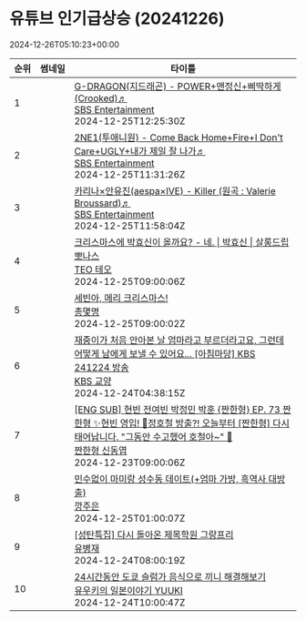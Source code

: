 # 유튜브 인기급상승 (20241226)

2024-12-26T05:10:23+00:00
<table><thead><tr><th nowrap>순위</th><th nowrap>썸네일</th><th nowrap>타이틀</th></tr></thead><tbody><tr><td>1</td><td><img src="https://i.ytimg.com/vi/76BVBdsOXrI/default.jpg" alt="" /></td><td><a href="https://www.youtube.com/watch?v=76BVBdsOXrI" target="_blank">G-DRAGON(지드래곤) - POWER+맨정신+삐딱하게 (Crooked)♬</a><br /><a href="https://www.youtube.com/channel/UCmjNKt6kITwaZTqvWuaSPLg" target="_blank">SBS Entertainment</a><br />2024-12-25T12:25:30Z</td></tr><tr><td>2</td><td><img src="https://i.ytimg.com/vi/3ERvMGZDrHE/default.jpg" alt="" /></td><td><a href="https://www.youtube.com/watch?v=3ERvMGZDrHE" target="_blank">2NE1(투애니원) - Come Back Home+Fire+I Don't Care+UGLY+내가 제일 잘 나가♬</a><br /><a href="https://www.youtube.com/channel/UCmjNKt6kITwaZTqvWuaSPLg" target="_blank">SBS Entertainment</a><br />2024-12-25T11:31:26Z</td></tr><tr><td>3</td><td><img src="https://i.ytimg.com/vi/MmONqKigHEs/default.jpg" alt="" /></td><td><a href="https://www.youtube.com/watch?v=MmONqKigHEs" target="_blank">카리나×안유진(aespa×IVE) - Killer (원곡 : Valerie Broussard)♬</a><br /><a href="https://www.youtube.com/channel/UCmjNKt6kITwaZTqvWuaSPLg" target="_blank">SBS Entertainment</a><br />2024-12-25T11:58:04Z</td></tr><tr><td>4</td><td><img src="https://i.ytimg.com/vi/b8w6XwnlAoY/default.jpg" alt="" /></td><td><a href="https://www.youtube.com/watch?v=b8w6XwnlAoY" target="_blank">크리스마스에 박효신이 올까요? - 네. | 박효신 | 살롱드립 뽀나스</a><br /><a href="https://www.youtube.com/channel/UC-uIpGINZDL-VIHQQzJW8jw" target="_blank">TEO 테오</a><br />2024-12-25T09:00:06Z</td></tr><tr><td>5</td><td><img src="https://i.ytimg.com/vi/aQwzOQvZlrA/default.jpg" alt="" /></td><td><a href="https://www.youtube.com/watch?v=aQwzOQvZlrA" target="_blank">세빈아, 메리 크리스마스!</a><br /><a href="https://www.youtube.com/channel/UCRuSxVu4iqTK5kCh90ntAgA" target="_blank">총몇명</a><br />2024-12-25T09:00:02Z</td></tr><tr><td>6</td><td><img src="https://i.ytimg.com/vi/LrKVrMnA6_M/default.jpg" alt="" /></td><td><a href="https://www.youtube.com/watch?v=LrKVrMnA6_M" target="_blank">재중이가 처음 안아본 날 엄마라고 부르더라고요, 그런데 어떻게 남에게 보낼 수 있어요... [아침마당] KBS 241224 방송</a><br /><a href="https://www.youtube.com/channel/UCHlSeJxRIXZWMARC2oMwmcQ" target="_blank">KBS 교양</a><br />2024-12-24T04:38:15Z</td></tr><tr><td>7</td><td><img src="https://i.ytimg.com/vi/ggtPu30NDKU/default.jpg" alt="" /></td><td><a href="https://www.youtube.com/watch?v=ggtPu30NDKU" target="_blank">[ENG SUB] 현빈 전여빈 박정민 박훈 {짠한형} EP. 73 짠한형 ✨현빈 영입! 🥹정호철 방출?! 오늘부터 [짠한형] 다시 태어납니다. "그동안 수고했어 호철아~" 🥲</a><br /><a href="https://www.youtube.com/channel/UCikSO7mSQl-lx3BJOBzqA8w" target="_blank">짠한형 신동엽</a><br />2024-12-23T09:00:06Z</td></tr><tr><td>8</td><td><img src="https://i.ytimg.com/vi/9-28nPDv54E/default.jpg" alt="" /></td><td><a href="https://www.youtube.com/watch?v=9-28nPDv54E" target="_blank">민수없이 마미랑 성수동 데이트(+엄마 가방, 흑역사 대방출)</a><br /><a href="https://www.youtube.com/channel/UCcjmCG5tTegWwqcSDSkDevQ" target="_blank">깡주은</a><br />2024-12-25T01:00:07Z</td></tr><tr><td>9</td><td><img src="https://i.ytimg.com/vi/Vnn9h9S46KE/default.jpg" alt="" /></td><td><a href="https://www.youtube.com/watch?v=Vnn9h9S46KE" target="_blank">[성탄특집] 다시 돌아온 제목학원 그랑프리</a><br /><a href="https://www.youtube.com/channel/UCHw9p667e9l0qoYfY8calaA" target="_blank">유병재</a><br />2024-12-24T08:00:19Z</td></tr><tr><td>10</td><td><img src="https://i.ytimg.com/vi/hgX9l3tFENg/default.jpg" alt="" /></td><td><a href="https://www.youtube.com/watch?v=hgX9l3tFENg" target="_blank">24시간동안 도쿄 슬럼가 음식으로 끼니 해결해보기</a><br /><a href="https://www.youtube.com/channel/UCaJCF6bmhG2wqPF3jA9gS4w" target="_blank">유우키의 일본이야기 YUUKI</a><br />2024-12-24T10:00:47Z</td></tr></tbody></table>